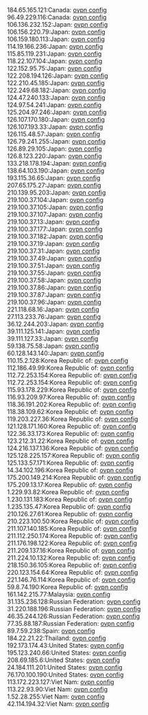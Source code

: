 184.65.165.121:Canada: [ovpn config](vpn/184_65_165_121.ovpn)  
96.49.229.116:Canada: [ovpn config](vpn/96_49_229_116.ovpn)  
106.136.232.152:Japan: [ovpn config](vpn/106_136_232_152.ovpn)  
106.156.220.79:Japan: [ovpn config](vpn/106_156_220_79.ovpn)  
106.159.180.113:Japan: [ovpn config](vpn/106_159_180_113.ovpn)  
114.19.166.236:Japan: [ovpn config](vpn/114_19_166_236.ovpn)  
115.85.119.231:Japan: [ovpn config](vpn/115_85_119_231.ovpn)  
118.22.107.104:Japan: [ovpn config](vpn/118_22_107_104.ovpn)  
122.152.95.75:Japan: [ovpn config](vpn/122_152_95_75.ovpn)  
122.208.194.126:Japan: [ovpn config](vpn/122_208_194_126.ovpn)  
122.210.45.185:Japan: [ovpn config](vpn/122_210_45_185.ovpn)  
122.249.68.182:Japan: [ovpn config](vpn/122_249_68_182.ovpn)  
124.47.240.133:Japan: [ovpn config](vpn/124_47_240_133.ovpn)  
124.97.54.241:Japan: [ovpn config](vpn/124_97_54_241.ovpn)  
125.204.97.246:Japan: [ovpn config](vpn/125_204_97_246.ovpn)  
126.107.170.180:Japan: [ovpn config](vpn/126_107_170_180.ovpn)  
126.107.193.33:Japan: [ovpn config](vpn/126_107_193_33.ovpn)  
126.115.48.57:Japan: [ovpn config](vpn/126_115_48_57.ovpn)  
126.79.241.255:Japan: [ovpn config](vpn/126_79_241_255.ovpn)  
126.89.29.105:Japan: [ovpn config](vpn/126_89_29_105.ovpn)  
126.8.123.220:Japan: [ovpn config](vpn/126_8_123_220.ovpn)  
133.218.178.194:Japan: [ovpn config](vpn/133_218_178_194.ovpn)  
138.64.103.190:Japan: [ovpn config](vpn/138_64_103_190.ovpn)  
193.115.36.65:Japan: [ovpn config](vpn/193_115_36_65.ovpn)  
207.65.175.27:Japan: [ovpn config](vpn/207_65_175_27.ovpn)  
210.139.95.203:Japan: [ovpn config](vpn/210_139_95_203.ovpn)  
219.100.37.104:Japan: [ovpn config](vpn/219_100_37_104.ovpn)  
219.100.37.105:Japan: [ovpn config](vpn/219_100_37_105.ovpn)  
219.100.37.107:Japan: [ovpn config](vpn/219_100_37_107.ovpn)  
219.100.37.13:Japan: [ovpn config](vpn/219_100_37_13.ovpn)  
219.100.37.177:Japan: [ovpn config](vpn/219_100_37_177.ovpn)  
219.100.37.182:Japan: [ovpn config](vpn/219_100_37_182.ovpn)  
219.100.37.19:Japan: [ovpn config](vpn/219_100_37_19.ovpn)  
219.100.37.31:Japan: [ovpn config](vpn/219_100_37_31.ovpn)  
219.100.37.49:Japan: [ovpn config](vpn/219_100_37_49.ovpn)  
219.100.37.51:Japan: [ovpn config](vpn/219_100_37_51.ovpn)  
219.100.37.55:Japan: [ovpn config](vpn/219_100_37_55.ovpn)  
219.100.37.58:Japan: [ovpn config](vpn/219_100_37_58.ovpn)  
219.100.37.86:Japan: [ovpn config](vpn/219_100_37_86.ovpn)  
219.100.37.87:Japan: [ovpn config](vpn/219_100_37_87.ovpn)  
219.100.37.96:Japan: [ovpn config](vpn/219_100_37_96.ovpn)  
221.118.68.16:Japan: [ovpn config](vpn/221_118_68_16.ovpn)  
27.113.233.76:Japan: [ovpn config](vpn/27_113_233_76.ovpn)  
36.12.244.203:Japan: [ovpn config](vpn/36_12_244_203.ovpn)  
39.111.125.141:Japan: [ovpn config](vpn/39_111_125_141.ovpn)  
39.111.127.33:Japan: [ovpn config](vpn/39_111_127_33.ovpn)  
59.138.75.58:Japan: [ovpn config](vpn/59_138_75_58.ovpn)  
60.128.143.140:Japan: [ovpn config](vpn/60_128_143_140.ovpn)  
110.15.2.128:Korea Republic of: [ovpn config](vpn/110_15_2_128.ovpn)  
112.186.49.99:Korea Republic of: [ovpn config](vpn/112_186_49_99.ovpn)  
112.72.253.154:Korea Republic of: [ovpn config](vpn/112_72_253_154.ovpn)  
112.72.253.154:Korea Republic of: [ovpn config](vpn/112_72_253_154.ovpn)  
115.93.178.229:Korea Republic of: [ovpn config](vpn/115_93_178_229.ovpn)  
116.93.209.97:Korea Republic of: [ovpn config](vpn/116_93_209_97.ovpn)  
118.36.191.202:Korea Republic of: [ovpn config](vpn/118_36_191_202.ovpn)  
118.38.109.62:Korea Republic of: [ovpn config](vpn/118_38_109_62.ovpn)  
119.203.227.36:Korea Republic of: [ovpn config](vpn/119_203_227_36.ovpn)  
121.128.171.160:Korea Republic of: [ovpn config](vpn/121_128_171_160.ovpn)  
122.36.33.173:Korea Republic of: [ovpn config](vpn/122_36_33_173.ovpn)  
123.212.31.22:Korea Republic of: [ovpn config](vpn/123_212_31_22.ovpn)  
124.216.137.136:Korea Republic of: [ovpn config](vpn/124_216_137_136.ovpn)  
125.128.225.157:Korea Republic of: [ovpn config](vpn/125_128_225_157.ovpn)  
125.133.57.171:Korea Republic of: [ovpn config](vpn/125_133_57_171.ovpn)  
14.34.102.196:Korea Republic of: [ovpn config](vpn/14_34_102_196.ovpn)  
175.200.149.214:Korea Republic of: [ovpn config](vpn/175_200_149_214.ovpn)  
175.209.13.17:Korea Republic of: [ovpn config](vpn/175_209_13_17.ovpn)  
1.229.93.82:Korea Republic of: [ovpn config](vpn/1_229_93_82.ovpn)  
1.230.131.183:Korea Republic of: [ovpn config](vpn/1_230_131_183.ovpn)  
1.235.135.47:Korea Republic of: [ovpn config](vpn/1_235_135_47.ovpn)  
210.126.27.61:Korea Republic of: [ovpn config](vpn/210_126_27_61.ovpn)  
210.223.100.50:Korea Republic of: [ovpn config](vpn/210_223_100_50.ovpn)  
211.107.140.185:Korea Republic of: [ovpn config](vpn/211_107_140_185.ovpn)  
211.112.250.174:Korea Republic of: [ovpn config](vpn/211_112_250_174.ovpn)  
211.176.198.122:Korea Republic of: [ovpn config](vpn/211_176_198_122.ovpn)  
211.209.137.16:Korea Republic of: [ovpn config](vpn/211_209_137_16.ovpn)  
211.224.10.132:Korea Republic of: [ovpn config](vpn/211_224_10_132.ovpn)  
218.150.36.105:Korea Republic of: [ovpn config](vpn/218_150_36_105.ovpn)  
220.123.154.64:Korea Republic of: [ovpn config](vpn/220_123_154_64.ovpn)  
221.146.76.114:Korea Republic of: [ovpn config](vpn/221_146_76_114.ovpn)  
59.8.74.190:Korea Republic of: [ovpn config](vpn/59_8_74_190.ovpn)  
161.142.215.77:Malaysia: [ovpn config](vpn/161_142_215_77.ovpn)  
31.135.236.128:Russian Federation: [ovpn config](vpn/31_135_236_128.ovpn)  
31.220.188.196:Russian Federation: [ovpn config](vpn/31_220_188_196.ovpn)  
46.35.244.126:Russian Federation: [ovpn config](vpn/46_35_244_126.ovpn)  
77.35.88.187:Russian Federation: [ovpn config](vpn/77_35_88_187.ovpn)  
89.7.59.238:Spain: [ovpn config](vpn/89_7_59_238.ovpn)  
184.22.21.22:Thailand: [ovpn config](vpn/184_22_21_22.ovpn)  
192.173.174.43:United States: [ovpn config](vpn/192_173_174_43.ovpn)  
195.123.240.66:United States: [ovpn config](vpn/195_123_240_66.ovpn)  
208.69.185.6:United States: [ovpn config](vpn/208_69_185_6.ovpn)  
24.184.111.201:United States: [ovpn config](vpn/24_184_111_201.ovpn)  
76.170.100.190:United States: [ovpn config](vpn/76_170_100_190.ovpn)  
113.172.223.127:Viet Nam: [ovpn config](vpn/113_172_223_127.ovpn)  
113.22.93.90:Viet Nam: [ovpn config](vpn/113_22_93_90.ovpn)  
1.52.28.255:Viet Nam: [ovpn config](vpn/1_52_28_255.ovpn)  
42.114.194.32:Viet Nam: [ovpn config](vpn/42_114_194_32.ovpn)  
